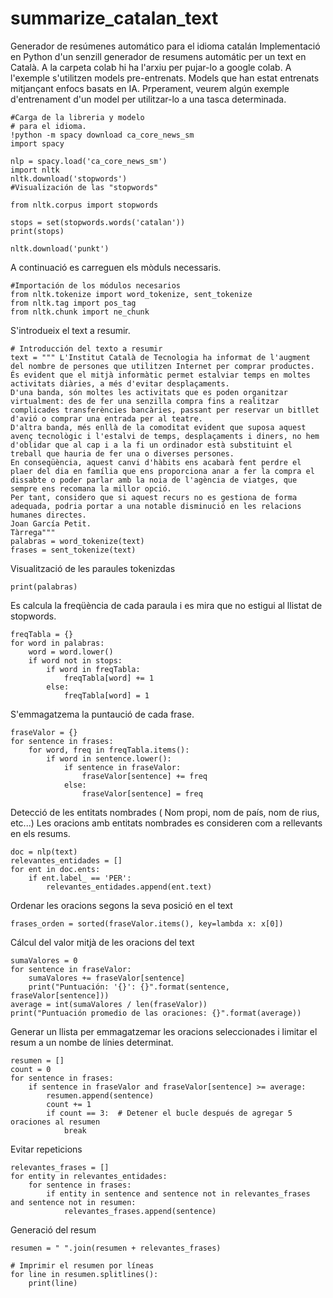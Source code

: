 # summarize_catalan_text
Generador de resúmenes automático para el idioma catalán
Implementació en Python d'un senzill generador de resumens automátic per un text en Català.
A la carpeta colab hi ha l'arxiu per pujar-lo a google colab.
A l'exemple s'utilitzen models pre-entrenats. Models que han estat entrenats mitjançant enfocs basats en IA.
Prperament, veurem algún exemple d'entrenament d'un model per utilitzar-lo a una tasca determinada.
```
#Carga de la libreria y modelo
# para el idioma.
!python -m spacy download ca_core_news_sm
import spacy

nlp = spacy.load('ca_core_news_sm')
import nltk
nltk.download('stopwords')
#Visualización de las "stopwords"

from nltk.corpus import stopwords

stops = set(stopwords.words('catalan'))
print(stops)

nltk.download('punkt')
```
A continuació es carreguen els mòduls necessaris.
```
#Importación de los módulos necesarios
from nltk.tokenize import word_tokenize, sent_tokenize
from nltk.tag import pos_tag
from nltk.chunk import ne_chunk
```
S'introdueix el text a resumir.
```
# Introducción del texto a resumir
text = """ L'Institut Català de Tecnologia ha informat de l'augment del nombre de persones que utilitzen Internet per comprar productes. 
És evident que el mitjà informàtic permet estalviar temps en moltes activitats diàries, a més d'evitar desplaçaments. 
D'una banda, són moltes les activitats que es poden organitzar virtualment: des de fer una senzilla compra fins a realitzar complicades transferències bancàries, passant per reservar un bitllet d'avió o comprar una entrada per al teatre. 
D'altra banda, més enllà de la comoditat evident que suposa aquest avenç tecnològic i l'estalvi de temps, desplaçaments i diners, no hem d'oblidar que al cap i a la fi un ordinador està substituint el treball que hauria de fer una o diverses persones. 
En conseqüència, aquest canvi d'hàbits ens acabarà fent perdre el plaer del dia en família que ens proporciona anar a fer la compra el dissabte o poder parlar amb la noia de l'agència de viatges, que sempre ens recomana la millor opció. 
Per tant, considero que si aquest recurs no es gestiona de forma adequada, podria portar a una notable disminució en les relacions humanes directes. 
Joan García Petit. 
Tàrrega"""
palabras = word_tokenize(text)
frases = sent_tokenize(text)
```
Visualització de les paraules tokenizdas
```
print(palabras)
```
Es calcula la freqüència de cada paraula i es mira que no estigui al llistat de stopwords.
```
freqTabla = {}
for word in palabras:
    word = word.lower()
    if word not in stops:
        if word in freqTabla:
            freqTabla[word] += 1
        else:
            freqTabla[word] = 1
```
S'emmagatzema la puntaució de cada frase.
```
fraseValor = {}
for sentence in frases:
    for word, freq in freqTabla.items():
        if word in sentence.lower():
            if sentence in fraseValor:
                fraseValor[sentence] += freq
            else:
                fraseValor[sentence] = freq

```
Detecció de les entitats nombrades ( Nom propi, nom de país, nom de rius, etc...)
Les oracions amb entitats nombrades es consideren com a rellevants en els resums.

```
doc = nlp(text)
relevantes_entidades = []
for ent in doc.ents:
    if ent.label_ == 'PER':
        relevantes_entidades.append(ent.text)

```
Ordenar les oracions segons la seva posició en el text
```
frases_orden = sorted(fraseValor.items(), key=lambda x: x[0])
```
Cálcul del valor mitjà de les oracions del text
```
sumaValores = 0
for sentence in fraseValor:
    sumaValores += fraseValor[sentence]
    print("Puntuación: '{}': {}".format(sentence, fraseValor[sentence]))
average = int(sumaValores / len(fraseValor))
print("Puntuación promedio de las oraciones: {}".format(average))
```
Generar un llista per emmagatzemar les oracions seleccionades i limitar el resum a un nombe de línies determinat.
```
resumen = []
count = 0
for sentence in frases:
    if sentence in fraseValor and fraseValor[sentence] >= average:
        resumen.append(sentence)
        count += 1
        if count == 3:  # Detener el bucle después de agregar 5 oraciones al resumen
            break
```
Evitar repeticions
```
relevantes_frases = []
for entity in relevantes_entidades:
    for sentence in frases:
        if entity in sentence and sentence not in relevantes_frases and sentence not in resumen:
            relevantes_frases.append(sentence)
```
Generació del resum
```
resumen = " ".join(resumen + relevantes_frases)

# Imprimir el resumen por líneas
for line in resumen.splitlines():
    print(line)

```
